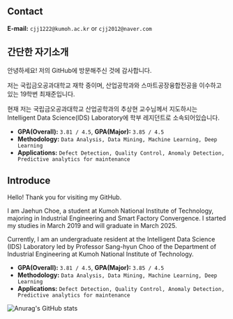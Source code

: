 ## Contact
**E-mail:** `cjj1222@kumoh.ac.kr` or `cjj2012@naver.com`

## 간단한 자기소개

안녕하세요! 저의 GitHub에 방문해주신 것에 감사합니다.

저는 국립금오공과대학교 재학 중이며, 산업공학과와 스마트공장융합전공을 이수하고 있는 19학번 최재준입니다.

현재 저는 국립금오공과대학교 산업공학과의 추상현 교수님께서 지도하시는 Intelligent Data Science(IDS) Laboratory에 학부 레지던트로 소속되어있습니다.

-	**GPA(Overall):** `3.81 / 4.5`, **GPA(Major):** `3.85 / 4.5`
- **Methodology:** `Data Analysis, Data Mining, Machine Learning, Deep Learning`
- **Applications:** `Defect Detection, Quality Control, Anomaly Detection, Predictive analytics for maintenance`



## Introduce

Hello! Thank you for visiting my GitHub.

I am Jaehun Choe, a student at Kumoh National Institute of Technology, majoring in Industrial Engineering and Smart Factory Convergence. I started my studies in March 2019 and will graduate in March 2025.

Currently, I am an undergraduate resident at the Intelligent Data Science (IDS) Laboratory led by Professor Sang-hyun Choo of the Department of Industrial Engineering at Kumoh National Institute of Technology.

-	**GPA(Overall):** `3.81 / 4.5`, **GPA(Major):** `3.85 / 4.5`
- **Methodology:** `Data Analysis, Data Mining, Machine Learning, Deep Learning`
- **Applications:** `Defect Detection, Quality Control, Anomaly Detection, Predictive analytics for maintenance`



![Anurag's GitHub stats](https://github-readme-stats.vercel.app/api?username=jaejunchoe&show_icons=true&theme=dracula)




